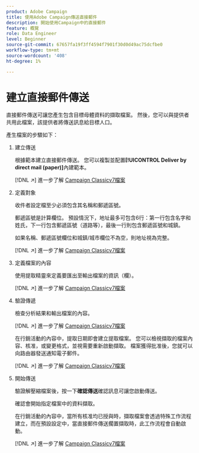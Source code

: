 ```yaml
---
product: Adobe Campaign
title: 使用Adobe Campaign傳送直接郵件
description: 開始使用Campaign中的直接郵件
feature: 概覽
role: Data Engineer
level: Beginner
source-git-commit: 67657fa19f3ff4594f7901f30d0d49ac75dcfbe0
workflow-type: tm+mt
source-wordcount: '408'
ht-degree: 1%

---
```


# 建立直接郵件傳送

直接郵件傳送可讓您產生包含目標母體資料的擷取檔案。 然後，您可以與提供者共用此檔案，該提供者將傳送訊息給目標人口。

產生檔案的步驟如下：

1. 建立傳送

   根據範本建立直接郵件傳送。 您可以複製並配置&#x200B;**[!UICONTROL Deliver by direct mail (paper)]**&#x200B;內建範本。

   [!DNL :arrow_upper_right:] 進一步了解 [Campaign Classicv7檔案](https://experienceleague.adobe.com/docs/campaign-classic/using/sending-messages/sending-direct-mail/creating-a-direct-mail-delivery.html)

1. 定義對象

   收件者設定檔至少必須包含其名稱和郵遞區號。

   郵遞區號是計算欄位。 預設情況下，地址最多可包含6行：第一行包含名字和姓氏，下一行包含郵遞區號（道路等），最後一行則包含郵遞區號和城鎮。

   如果名稱、郵遞區號欄位和城鎮/城市欄位不為空，則地址視為完整。

   [!DNL :arrow_upper_right:] 進一步了解 [Campaign Classicv7檔案](https://experienceleague.adobe.com/docs/campaign-classic/using/sending-messages/key-steps-when-creating-a-delivery/steps-defining-the-target-population.html)

1. 定義檔案的內容

   使用提取精靈來定義要匯出至輸出檔案的資訊（欄）。

   [!DNL :arrow_upper_right:] 進一步了解 [Campaign Classicv7檔案](https://experienceleague.adobe.com/docs/campaign-classic/using/sending-messages/sending-direct-mail/defining-the-direct-mail-content.html)

1. 驗證傳遞

   檢查分析結果和輸出檔案的內容。

   [!DNL :arrow_upper_right:] 進一步了解 [Campaign Classicv7檔案](https://experienceleague.adobe.com/docs/campaign-classic/using/sending-messages/sending-direct-mail/validating.html)

   在行銷活動的內容中，提取日期即會建立提取檔案。 您可以檢視擷取的檔案內容、核准，或變更格式，並視需要重新啟動擷取。 檔案獲得批准後，您就可以向路由器發送通知電子郵件。

   [!DNL :arrow_upper_right:] 進一步了解 [Campaign Classicv7檔案](https://experienceleague.adobe.com/docs/campaign-classic/using/orchestrating-campaigns/orchestrate-campaigns/marketing-campaign-approval.html#approving-an-extraction-file)

1. 開始傳送

   驗證解壓縮檔案後，按一下&#x200B;**確認傳送**&#x200B;確認訊息可讓您啟動傳送。

   確認會開始指定檔案中的資料擷取。

   在行銷活動的內容中，當所有核准均已授與時，擷取檔案會透過特殊工作流程建立，而在預設設定中，當直接郵件傳送擱置擷取時，此工作流程會自動啟動。

   [!DNL :arrow_upper_right:] 進一步了解 [Campaign Classicv7檔案](https://experienceleague.adobe.com/docs/campaign-classic/using/orchestrating-campaigns/orchestrate-campaigns/marketing-campaign-deliveries.html#starting-an-offline-delivery)